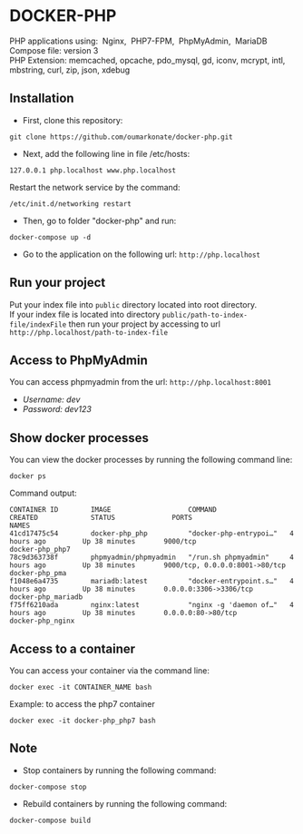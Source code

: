 DOCKER-PHP
==
PHP applications using: &nbsp;Nginx, &nbsp;PHP7-FPM, &nbsp;PhpMyAdmin, &nbsp;MariaDB
<br/>
Compose file: version 3
<br/>
PHP Extension: memcached, opcache, pdo_mysql, gd, iconv, mcrypt, intl, mbstring, curl, zip, json, xdebug

Installation
-
* First, clone this repository:
```
git clone https://github.com/oumarkonate/docker-php.git
```

* Next, add the following line in file /etc/hosts:
```
127.0.0.1 php.localhost www.php.localhost
```
Restart the network service by the command:
```
/etc/init.d/networking restart
```

* Then, go to folder "docker-php" and run:
```
docker-compose up -d
```

* Go to the application on the following url: ```http://php.localhost```

Run your project
-
Put your index file into ```public``` directory located into root directory.
<br/>
If your index file is located into directory ```public/path-to-index-file/indexFile``` then run your project by accessing to url ```http://php.localhost/path-to-index-file```

Access to PhpMyAdmin
-
You can access phpmyadmin from the url: ```http://php.localhost:8001```
* _Username: dev_
* _Password: dev123_

Show docker processes
-
You can view the docker processes by running the following command line:
```
docker ps
```
Command output:
```
CONTAINER ID        IMAGE                   COMMAND                  CREATED             STATUS              PORTS                            NAMES
41cd17475c54        docker-php_php          "docker-php-entrypoi…"   4 hours ago         Up 38 minutes       9000/tcp                         docker-php_php7
78c9d363738f        phpmyadmin/phpmyadmin   "/run.sh phpmyadmin"     4 hours ago         Up 38 minutes       9000/tcp, 0.0.0.0:8001->80/tcp   docker-php_pma
f1048e6a4735        mariadb:latest          "docker-entrypoint.s…"   4 hours ago         Up 38 minutes       0.0.0.0:3306->3306/tcp           docker-php_mariadb
f75ff6210ada        nginx:latest            "nginx -g 'daemon of…"   4 hours ago         Up 38 minutes       0.0.0.0:80->80/tcp               docker-php_nginx
```


Access to a container
-
You can access your container via the command line:
```
docker exec -it CONTAINER_NAME bash
```

Example: to access the php7 container
```
docker exec -it docker-php_php7 bash
```

Note
-

* Stop containers by running the following command:
```
docker-compose stop
```

* Rebuild containers by running the following command:
```
docker-compose build
```


